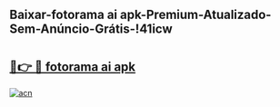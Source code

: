 
## Baixar-fotorama ai apk-Premium-Atualizado-Sem-Anúncio-Grátis-!41icw

# <h2><a href="https://andorid.site?title=fotorama_ai_apk&ref=27">🔗👉 🔴 fotorama ai apk</a></h2>

[![acn](https://github.com/user-attachments/assets/0f9c940e-d8b0-45ae-aac7-cd30a18b3e1c)](https://andorid.site?title=fotorama_ai_apk&ref=27)

